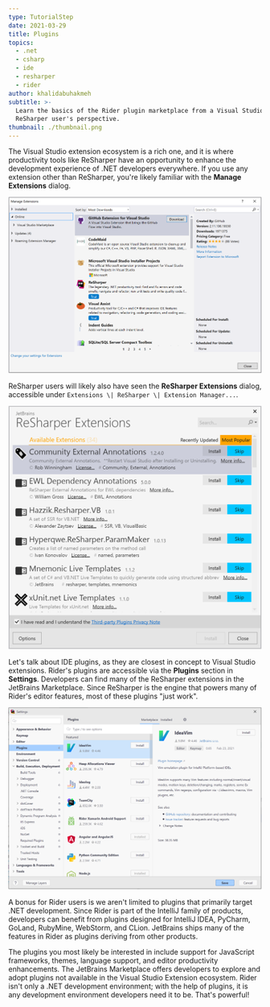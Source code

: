 ```yaml
---
type: TutorialStep
date: 2021-03-29
title: Plugins
topics:
  - .net
  - csharp
  - ide
  - resharper
  - rider
author: khalidabuhakmeh
subtitle: >-
  Learn the basics of the Rider plugin marketplace from a Visual Studio +
  ReSharper user's perspective.
thumbnail: ./thumbnail.png
---
```


The Visual Studio extension ecosystem is a rich one, and it is where productivity tools like ReSharper have an opportunity to enhance the development experience of .NET developers everywhere. If you use any extension other than ReSharper, you're likely familiar with the **Manage Extensions** dialog.

![Visual Studio Extensions dialog](./1-visual-studio-extensions.png)

ReSharper users will likely also have seen the **ReSharper Extensions** dialog, accessible under `Extensions \| ReSharper \| Extension Manager...`.

![Visual Studio ReSharper Extensions](./2-visual-studio-resharper-extensions.png)

Let's talk about IDE plugins, as they are closest in concept to Visual Studio extensions. Rider's plugins are accessible via the **Plugins** section in **Settings**. Developers can find many of the ReSharper extensions in the JetBrains Marketplace. Since ReSharper is the engine that powers many of Rider's editor features, most of these plugins "just work".

![JetBrains Rider Plugin Marketplace dialog](./3-jetbrains-rider-plug-in-dialog.png)

A bonus for Rider users is we aren't limited to plugins that primarily target .NET development. Since Rider is part of the IntelliJ family of products, developers can benefit from plugins designed for IntelliJ IDEA, PyCharm, GoLand, RubyMine, WebStorm, and CLion. JetBrains ships many of the features in Rider as plugins deriving from other products.

The plugins you most likely be interested in include support for JavaScript frameworks, themes, language support, and editor productivity enhancements. The JetBrains Marketplace offers developers to explore and adopt plugins not available in the Visual Studio Extension ecosystem. Rider isn't only a .NET development environment; with the help of plugins, it is any development environment developers need it to be. That's powerful!
